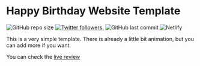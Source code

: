 # Happy Birthday Website Template

<p align="left">
  <img alt="GitHub repo size" src="https://img.shields.io/github/repo-size/vanzasetia/happy-birthday-website-template?style=for-the-badge&logo=github">
  <a href="https://twitter.com/vanzasetia" target="_blank"><img src="https://img.shields.io/twitter/follow/vanzasetia?logo=twitter&style=for-the-badge" alt="Twitter followers." /></a>
  <img alt="GitHub last commit" src="https://img.shields.io/github/last-commit/vanzasetia/happy-birthday-website-template?style=for-the-badge&logo=git">
  <img alt="Netlify" src="https://img.shields.io/netlify/a294022a-90d5-43ca-b443-e32059995a82?style=for-the-badge&logo=netlify">
</p>

This is a very simple template. There is already a little bit animation, but you can add more if you want.

You can check the [live review](https://vilihalim.netlify.app/)